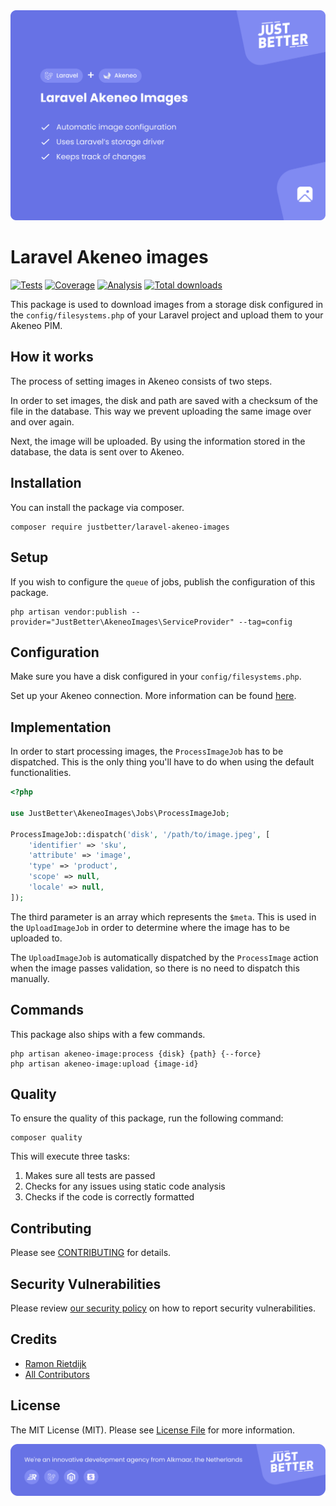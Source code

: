 <a href="https://github.com/justbetter/laravel-akeneo-images" title="JustBetter">
    <img src="./art/banner.svg" alt="Package banner">
</a>

# Laravel Akeneo images

<p>
    <a href="https://github.com/justbetter/laravel-akeneo-images"><img src="https://img.shields.io/github/actions/workflow/status/justbetter/laravel-akeneo-images/tests.yml?label=tests&style=flat-square" alt="Tests"></a>
    <a href="https://github.com/justbetter/laravel-akeneo-images"><img src="https://img.shields.io/github/actions/workflow/status/justbetter/laravel-akeneo-images/coverage.yml?label=coverage&style=flat-square" alt="Coverage"></a>
    <a href="https://github.com/justbetter/laravel-akeneo-images"><img src="https://img.shields.io/github/actions/workflow/status/justbetter/laravel-akeneo-images/analyse.yml?label=analysis&style=flat-square" alt="Analysis"></a>
    <a href="https://github.com/justbetter/laravel-akeneo-images"><img src="https://img.shields.io/packagist/dt/justbetter/laravel-akeneo-images?color=blue&style=flat-square" alt="Total downloads"></a>
</p>

This package is used to download images from a storage disk configured in the `config/filesystems.php` of your Laravel
project and upload them to your Akeneo PIM.

## How it works

The process of setting images in Akeneo consists of two steps.

In order to set images, the disk and path are saved with a checksum of the file in the database. This way we prevent
uploading the same image over and over again.

Next, the image will be uploaded. By using the information stored in the database, the data is sent over to Akeneo.

## Installation

You can install the package via composer.

```shell
composer require justbetter/laravel-akeneo-images
```

## Setup

If you wish to configure the `queue` of jobs, publish the configuration of this package.

```shell
php artisan vendor:publish --provider="JustBetter\AkeneoImages\ServiceProvider" --tag=config
```

## Configuration

Make sure you have a disk configured in your `config/filesystems.php`.

Set up your Akeneo connection. More information can be found [here](https://github.com/justbetter/laravel-akeneo-client#configuration).

## Implementation

In order to start processing images, the `ProcessImageJob` has to be dispatched. This is the only thing you'll have to
do when using the default functionalities.

```php
<?php

use JustBetter\AkeneoImages\Jobs\ProcessImageJob;

ProcessImageJob::dispatch('disk', '/path/to/image.jpeg', [
    'identifier' => 'sku',
    'attribute' => 'image',
    'type' => 'product',
    'scope' => null,
    'locale' => null,
]);
```

The third parameter is an array which represents the `$meta`. This is used in the `UploadImageJob` in order to determine
where the image has to be uploaded to.

The `UploadImageJob` is automatically dispatched by the `ProcessImage` action when the image passes validation, so there
is no need to dispatch this manually.

## Commands

This package also ships with a few commands.

```shell
php artisan akeneo-image:process {disk} {path} {--force}
php artisan akeneo-image:upload {image-id}
```

## Quality

To ensure the quality of this package, run the following command:

```shell
composer quality
```

This will execute three tasks:

1. Makes sure all tests are passed
2. Checks for any issues using static code analysis
3. Checks if the code is correctly formatted

## Contributing

Please see [CONTRIBUTING](.github/CONTRIBUTING.md) for details.

## Security Vulnerabilities

Please review [our security policy](../../security/policy) on how to report security vulnerabilities.

## Credits

- [Ramon Rietdijk](https://github.com/ramonrietdijk)
- [All Contributors](../../contributors)

## License

The MIT License (MIT). Please see [License File](LICENSE) for more information.

<a href="https://justbetter.nl" title="JustBetter">
    <img src="./art/footer.svg" alt="Package footer">
</a>
